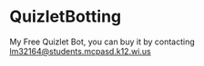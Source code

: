 # QuizletBotting
My Free Quizlet Bot, you can buy it by contacting lm32164@students.mcpasd.k12.wi.us
